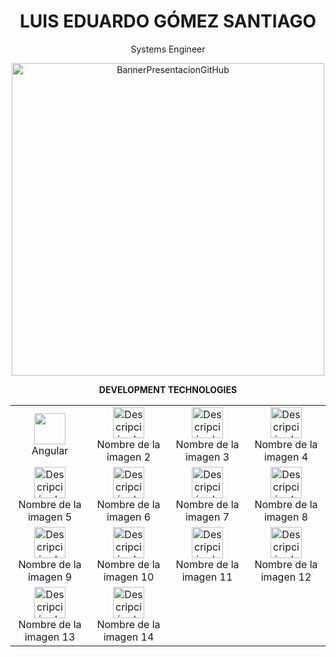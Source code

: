 <h1 align="center">LUIS EDUARDO GÓMEZ SANTIAGO</h1>
<p align="center">Systems Engineer</p>

<p align="center">
  <img width="500" src="https://user-images.githubusercontent.com/57334196/229371470-9f88cd7b-3b31-4c17-843a-74f8b7cd06a7.gif" alt="BannerPresentacionGitHub">
</p>

<p align="center"><strong>DEVELOPMENT TECHNOLOGIES</strong></p>
<table align="center">
  <tr>
    <td align="center">
      <img width="50" src="https://upload.wikimedia.org/wikipedia/commons/thumb/c/cf/Angular_full_color_logo.svg/2048px-Angular_full_color_logo.svg.png"><br>
      Angular
    </td>
    <td align="center">
      <img width="50" src="https://user-images.githubusercontent.com/57334196/229371470-9f88cd7b-3b31-4c17-843a-74f8b7cd06a7.gif" alt="Descripción de la imagen 2"><br>
      Nombre de la imagen 2
    </td>
    <td align="center">
      <img width="50" src="https://user-images.githubusercontent.com/57334196/229371470-9f88cd7b-3b31-4c17-843a-74f8b7cd06a7.gif" alt="Descripción de la imagen 3"><br>
      Nombre de la imagen 3
    </td>
    <td align="center">
      <img width="50" src="https://user-images.githubusercontent.com/57334196/229371470-9f88cd7b-3b31-4c17-843a-74f8b7cd06a7.gif" alt="Descripción de la imagen 4"><br>
      Nombre de la imagen 4
    </td>
  </tr>
  <tr>
    <td align="center">
      <img width="50" src="https://user-images.githubusercontent.com/57334196/229371470-9f88cd7b-3b31-4c17-843a-74f8b7cd06a7.gif" alt="Descripción de la imagen 5"><br>
      Nombre de la imagen 5
    </td>
    <td align="center">
      <img width="50" src="https://user-images.githubusercontent.com/57334196/229371470-9f88cd7b-3b31-4c17-843a-74f8b7cd06a7.gif" alt="Descripción de la imagen 6"><br>
      Nombre de la imagen 6
    </td>
    <td align="center">
      <img width="50" src="https://user-images.githubusercontent.com/57334196/229371470-9f88cd7b-3b31-4c17-843a-74f8b7cd06a7.gif" alt="Descripción de la imagen 7"><br>
      Nombre de la imagen 7
    </td>
    <td align="center">
      <img width="50" src="https://user-images.githubusercontent.com/57334196/229371470-9f88cd7b-3b31-4c17-843a-74f8b7cd06a7.gif" alt="Descripción de la imagen 8"><br>
      Nombre de la imagen 8
    </td>
  </tr>
  <tr>
    <td align="center">
      <img width="50" src="https://user-images.githubusercontent.com/57334196/229371470-9f88cd7b-3b31-4c17-843a-74f8b7cd06a7.gif" alt="Descripción de la imagen 9"><br>
      Nombre de la imagen 9
    </td>
    <td align="center">
      <img width="50" src="https://user-images.githubusercontent.com/57334196/229371470-9f88cd7b-3b31-4c17-843a-74f8b7cd06a7.gif" alt="Descripción de la imagen 10"><br>
      Nombre de la imagen 10
    </td>
    <td align="center">
      <img width="50" src="https://user-images.githubusercontent.com/57334196/229371470-9f88cd7b-3b31-4c17-843a-74f8b7cd06a7.gif" alt="Descripción de la imagen 11"><br>
      Nombre de la imagen 11
    </td>
    <td align="center">
      <img width="50" src="https://user-images.githubusercontent.com/57334196/229371470-9f88cd7b-3b31-4c17-843a-74f8b7cd06a7.gif" alt="Descripción de la imagen 12"><br>
      Nombre de la imagen 12
    </td>
  </tr>
  <tr>
    <td align="center">
      <img width="50" src="https://user-images.githubusercontent.com/57334196/229371470-9f88cd7b-3b31-4c17-843a-74f8b7cd06a7.gif" alt="Descripción de la imagen 13"><br>
      Nombre de la imagen 13
    </td>
    <td align="center">
      <img width="50" src="https://user-images.githubusercontent.com/57334196/229371470-9f88cd7b-3b31-4c17-843a-74f8b7cd06a7.gif" alt="Descripción de la imagen 14"><br>
      Nombre de la imagen 14
    </td>
  </tr>
</table



